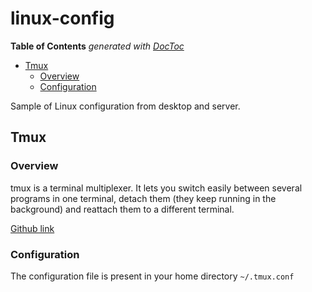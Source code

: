 # linux-config

<!-- START doctoc generated TOC please keep comment here to allow auto update -->
<!-- DON'T EDIT THIS SECTION, INSTEAD RE-RUN doctoc TO UPDATE -->
**Table of Contents**  *generated with [DocToc](https://github.com/thlorenz/doctoc)*

- [Tmux](#tmux)
  - [Overview](#overview)
  - [Configuration](#configuration)

<!-- END doctoc generated TOC please keep comment here to allow auto update -->

Sample of Linux configuration from desktop and server.

## Tmux

### Overview

tmux is a terminal multiplexer. It lets you switch easily between several programs
in one terminal, detach them (they keep running in the background) and reattach
them to a different terminal.

[Github link](https://github.com/tmux/tmux/wiki)

### Configuration

The configuration file is present in your home directory `~/.tmux.conf`

